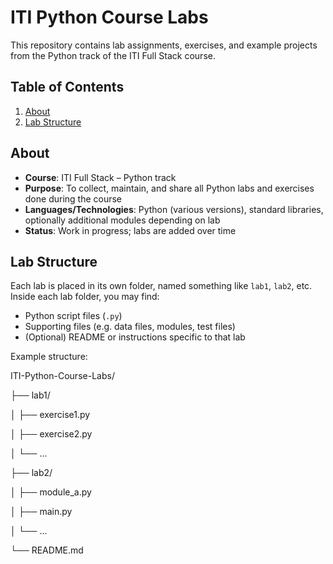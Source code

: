 # ITI Python Course Labs

This repository contains lab assignments, exercises, and example projects from the Python track of the ITI Full Stack course.

## Table of Contents

1. [About](#about)  
2. [Lab Structure](#lab-structure)  


## About

- **Course**: ITI Full Stack – Python track  
- **Purpose**: To collect, maintain, and share all Python labs and exercises done during the course  
- **Languages/Technologies**: Python (various versions), standard libraries, optionally additional modules depending on lab  
- **Status**: Work in progress; labs are added over time  

## Lab Structure

Each lab is placed in its own folder, named something like `lab1`, `lab2`, etc.  
Inside each lab folder, you may find:

- Python script files (`.py`)  
- Supporting files (e.g. data files, modules, test files)  
- (Optional) README or instructions specific to that lab  

Example structure:

ITI-Python-Course-Labs/  

├── lab1/  

│ ├── exercise1.py  

│ ├── exercise2.py  

│ └── ...  

├── lab2/  

│ ├── module_a.py  

│ ├── main.py  

│ └── ...  

└── README.md  


